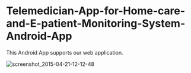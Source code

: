 # Telemedician-App-for-Home-care-and-E-patient-Monitoring-System-Android-App
This Android App supports our web application.

![screenshot_2015-04-21-12-12-48](https://cloud.githubusercontent.com/assets/6481231/18770805/15eda670-80ff-11e6-8253-78de4db12e48.png)


